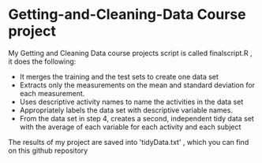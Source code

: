 # Getting-and-Cleaning-Data Course project
My Getting and Cleaning Data course projects script is called finalscript.R , it does the following:

- It merges the training and the test sets to create one data set
- Extracts only the measurements on the mean and standard deviation for each measurement.
- Uses descriptive activity names to name the activities in the data set
- Appropriately labels the data set with descriptive variable names.
- From the data set in step 4, creates a second, independent tidy data set with the average of each variable for each activity and each subject

The results of my project are saved into 'tidyData.txt' , which you can find on this github repository
